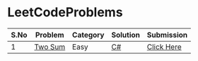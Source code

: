 # LeetCodeProblems

| S.No | Problem | Category | Solution | Submission |
|------|---------|----------|----------|------------|
| 1 | [Two Sum](https://leetcode.com/problems/two-sum/description/) | Easy | [C#](https://github.com/Mohammed-AbubakkarSiddiq/LeetCodeProblems/tree/main/Easy/TwoSum) | [Click Here](https://leetcode.com/problems/two-sum/solutions/7294732/problem-two-sum-by-mohammed_abubakkar_si-l5qx/) |
